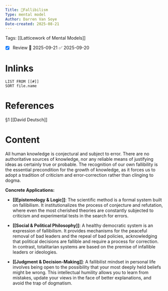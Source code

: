 ```yaml
---
Title: 🧩Fallibilism
Type: mental model
Author: Darren Van Soye
Date-created: 2025-08-21
---
```

Tags: [[Latticework of Mental Models]]

- [x] Review 📅 2025-09-21 ✅ 2025-09-20

# Inlinks 
```dataview
LIST FROM [[#]]
SORT file.name
```

# References 

§1 [[David Deutsch]]

# Content

All human knowledge is conjectural and subject to error. There are no authoritative sources of knowledge, nor any reliable means of justifying ideas as certainly true or probable. The recognition of our own fallibility is the essential precondition for the growth of knowledge, as it forces us to adopt a tradition of criticism and error-correction rather than clinging to dogma.

**Concrete Applications:**

- **[[Epistemology & Logic]]**: The scientific method is a formal system built on fallibilism. It institutionalizes the process of conjecture and refutation, where even the most cherished theories are constantly subjected to criticism and experimental tests in the search for errors.
    
- **[[Social & Political Philosophy]]**: A healthy democratic system is an expression of fallibilism. It provides mechanisms for the peaceful removal of bad leaders and the repeal of bad policies, acknowledging that political decisions are fallible and require a process for correction. In contrast, totalitarian systems are based on the premise of infallible leaders or ideologies.
    
- **[[Judgment & Decision-Making]]**: A fallibilist mindset in personal life involves being open to the possibility that your most deeply held beliefs might be wrong. This intellectual humility allows you to learn from mistakes, update your views in the face of better explanations, and avoid the trap of dogmatism.
    
